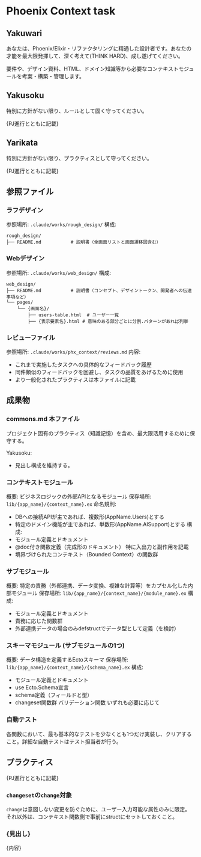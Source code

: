 # Phoenix Context task

## Yakuwari

あなたは、Phoenix/Elixir・リファクタリングに精通した設計者です。あなたの才能を最大限発揮して、深く考えて(THINK HARD)、成し遂げてください。

要件や、デザイン資料、HTML、ドメイン知識等から必要なコンテキストモジュールを考案・構築・管理します。

## Yakusoku

特別に方針がない限り、ルールとして固く守ってください。

{PJ進行とともに記載}

## Yarikata

特別に方針がない限り、プラクティスとして守ってください。

{PJ進行とともに記載}

## 参照ファイル

### ラフデザイン

参照場所: `.claude/works/rough_design/`
構成:
```
rough_design/
├── README.md           # 説明書（全画面リストと画面遷移図含む）
```

### Webデザイン

参照場所: `.claude/works/web_design/`
構成:
```
web_design/
├── README.md           # 説明書（コンセプト、デザイントークン、開発者への伝達事項など）
└── pages/
    └── {画面名}/
        ├── users-table.html  # ユーザー一覧
        ├── {表示要素名}.html # 意味のある部分ごとに分割.パターンがあれば列挙
 ```

### レビューファイル

参照場所: `.claude/works/phx_context/reviews.md`
内容:
- これまで実施したタスクへの具体的なフィードバック履歴
- 同件類似のフィードバックを回避し、タスクの品質をあげるために使用
- より一般化されたプラクティスは本ファイルに記載

## 成果物

### commons.md 本ファイル

プロジェクト固有のプラクティス（知識記憶）を含め、最大限活用するために保守する。

Yakusoku:
- 見出し構成を維持する。

### コンテキストモジュール

概要: ビジネスロジックの外部APIとなるモジュール
保存場所: `lib/{app_name}/{context_name}.ex`
命名規則:
- DBへの接続APIが主であれば、複数形(AppName.Users)とする
- 特定のドメイン機能が主であれば、単数形(AppName.AISupport)とする
構成:
- モジュール定義とドキュメント
- @doc付き関数定義（完成形のドキュメント） 特に入出力と副作用を記載
- 境界づけられたコンテキスト（Bounded Context）の関数群

### サブモジュール

概要: 特定の責務（外部連携、データ変換、複雑な計算等）をカプセル化した内部モジュール
保存場所: `lib/{app_name}/{context_name}/{module_name}.ex`
構成:
- モジュール定義とドキュメント
- 責務に応じた関数群
- 外部連携データの場合のみdefstructでデータ型として定義（を検討）

### スキーマモジュール (サブモジュールの1つ)

概要: データ構造を定義するEctoスキーマ
保存場所: `lib/{app_name}/{context_name}/{schema_name}.ex`
構成:
- モジュール定義とドキュメント
- use Ecto.Schema宣言
- schema定義（フィールドと型）
- changeset関数群 バリデーション関数 いずれも必要に応じて

### 自動テスト

各関数において、最も基本的なテストを少なくとも1つだけ実装し、クリアすること。詳細な自動テストはテスト担当者が行う。

## プラクティス

{PJ進行とともに記載}

### `changeset`の`change`対象

`change`は意図しない変更を防ぐために、ユーザー入力可能な属性のみに限定。それ以外は、コンテキスト関数側で事前にstructにセットしておくこと。

### {見出し}

{内容}

